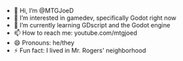 - 👋 Hi, I’m @MTGJoeD
- 👀 I’m interested in gamedev, specifically Godot right now
- 🌱 I’m currently learning GDscript and the Godot engine
- 📫 How to reach me: youtube.com/mtgjoed 
- 😄 Pronouns: he/they
- ⚡ Fun fact: I lived in Mr. Rogers' neighborhood 

<!---
MTGJoeD/MTGJoeD is a ✨ special ✨ repository because its `README.md` (this file) appears on your GitHub profile.
You can click the Preview link to take a look at your changes.
--->

